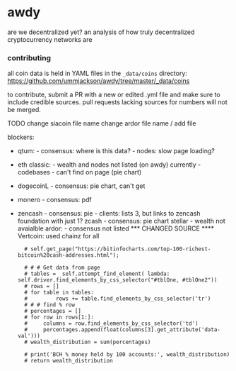 # awdy
are we decentralized yet? an analysis of how truly decentralized cryptocurrency networks are

### contributing

all coin data is held in YAML files in the `_data/coins` directory: https://github.com/ummjackson/awdy/tree/master/_data/coins

to contribute, submit a PR with a new or edited .yml file and make sure to include credible sources. pull requests lacking sources for numbers 
will not be merged.

TODO change siacoin file name
change ardor file name / add file

blockers:
- qtum:
        - consensus: where is this data?
        - nodes: slow page loading?
- eth classic:
        - wealth and nodes not listed (on awdy) currently
        - codebases - can't find on page (pie chart)
- dogecoinL
        - consensus: pie chart, can't get
- monero
        - consensus: pdf
- zencash
        - consensus: pie
        - clients: lists 3, but links to zencash foundation with just 1?
zcash
        - consensus: pie chart
stellar
        - wealth not avaialble
ardor:
        - consensus not listed
*** CHANGED SOURCE ****
Vertcoin: used chainz for all


        # self.get_page("https://bitinfocharts.com/top-100-richest-bitcoin%20cash-addresses.html");

        # # # Get data from page
        # tables =  self.attempt_find_element( lambda: self.driver.find_elements_by_css_selector("#tblOne, #tblOne2"))
        # rows = []
        # for table in tables:
        #         rows += table.find_elements_by_css_selector('tr')
        # # # find % row
        # percentages = []
        # for row in rows[1:]:
        #     columns = row.find_elements_by_css_selector('td')
        #     percentages.append(float(columns[3].get_attribute('data-val')))
        # wealth_distribution = sum(percentages)

        # print('BCH % money held by 100 accounts:', wealth_distribution)
        # return wealth_distribution